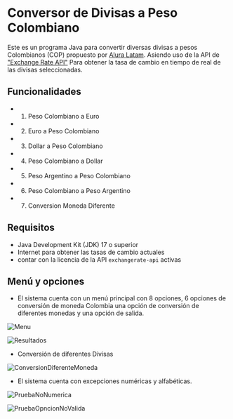 # Conversor de Divisas a Peso Colombiano
Este es un programa Java para convertir diversas divisas a pesos Colombianos (COP) propuesto por [Alura Latam](https://www.aluracursos.com/). Asiendo uso de la API de ["Exchange Rate API"](https://www.exchangerate-api.com/)  Para obtener la tasa de cambio en tiempo de real de las divisas seleccionadas.


## Funcionalidades

- 1. Peso Colombiano a Euro
- 2. Euro a Peso Colombiano
- 3. Dollar a Peso Colombiano
- 4. Peso Colombiano a Dollar
- 5. Peso Argentino a Peso Colombiano
- 6. Peso Colombiano a Peso Argentino
- 7. Conversion Moneda Diferente

## Requisitos

- Java Development Kit (JDK) 17 o superior
- Internet para obtener las tasas de cambio actuales
- contar con la licencia de la API `exchangerate-api` activas 


## Menú y opciones

- El sistema cuenta con un menú principal con 8 opciones, 6 opciones de conversión de moneda Colombia una opción de conversión de diferentes monedas y una opción de salida.

![Menu](https://github.com/estebantalero/Conversor-Monedas/assets/89372486/c71e427e-fcf4-4b05-8e3b-b614f9530f04)

![Resultados](https://github.com/estebantalero/Conversor-Monedas/assets/89372486/3843511a-fa37-441c-a850-8a1036e5ba8b)

- Conversión de diferentes Divisas
  
![ConversionDiferenteMoneda](https://github.com/estebantalero/Conversor-Monedas/assets/89372486/1bb76119-369d-4afc-8bd5-68e5171410ae)

- El sistema cuenta con excepciones numéricas y alfabéticas.

![PruebaNoNumerica](https://github.com/estebantalero/Conversor-Monedas/assets/89372486/de59396f-a80a-4776-9ccf-1b62efce2f06)

![PruebaOpncionNoValida](https://github.com/estebantalero/Conversor-Monedas/assets/89372486/91f1efa6-2de8-4ba1-be01-c6115f462354)


